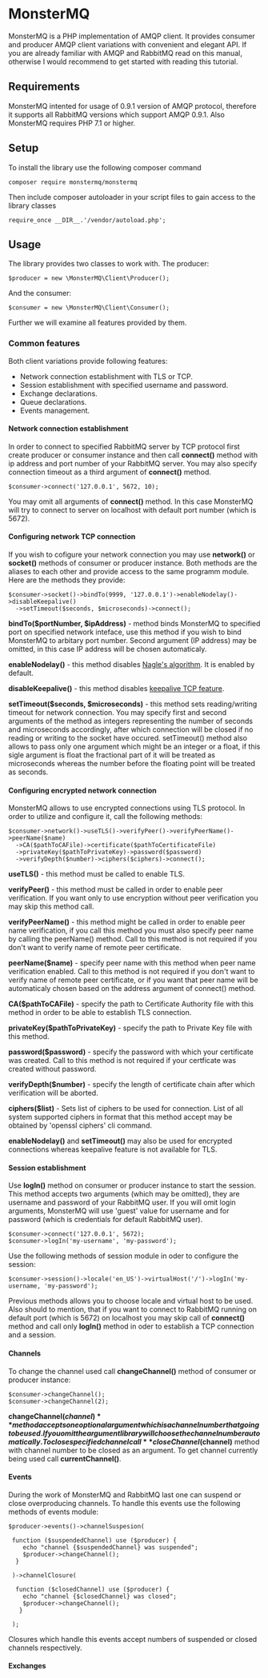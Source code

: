 # MonsterMQ
MonsterMQ is a PHP implementation of AMQP client. It provides consumer and producer AMQP client variations with convenient and elegant API.
If you are already familiar with AMQP and RabbitMQ read on this manual, otherwise I would recommend to get started with reading this tutorial.
## Requirements
MonsterMQ intented for usage of 0.9.1 version of AMQP protocol, therefore it supports all RabbitMQ versions which support AMQP 0.9.1.
Also MonsterMQ requires PHP 7.1 or higher.
## Setup
To install the library use the following composer command
```
composer require monstermq/monstermq
```
Then include composer autoloader in your script files to gain access to the library classes
```
require_once __DIR__.'/vendor/autoload.php';
```
## Usage
The library provides two classes to work with.
The producer:
```
$producer = new \MonsterMQ\Client\Producer();
```
And the consumer:
```
$consumer = new \MonsterMQ\Client\Consumer();
```
Further we will examine all features provided by them.
### Common features
Both client variations provide following features:
- Network connection establishment with TLS or TCP.
- Session establishment with specified username and password.
- Exchange declarations.
- Queue declarations.
- Events management.
#### Network connection establishment
In order to connect to specified RabbitMQ server by TCP protocol first create producer or consumer instance and then call **connect()** method with ip address and port number of your RabbitMQ server. You may also specify connection timeout as a third argument of **connect()** method.
```
$consumer->connect('127.0.0.1', 5672, 10);
```
You may omit all arguments of **connect()** method. In this case MonsterMQ will try to connect to server on localhost with default port number (which is 5672).
#### Configuring network TCP connection
If you wish to cofigure your network connection you may use **network()** or **socket()** methods of consumer or producer instance. Both methods are the aliases to each other and provide access to the same programm module. Here are the methods they provide:
```
$consumer->socket()->bindTo(9999, '127.0.0.1')->enableNodelay()->disableKeepalive()
  ->setTimeout($seconds, $microseconds)->connect();
```
**bindTo($portNumber, $ipAddress)** - method binds MonsterMQ to specified port on specified network inteface, use this method if you wish to bind MonsterMQ to arbitary port number. Second argument (IP address) may be omitted, in this case IP address will be chosen automaticaly.

**enableNodelay()** - this method disables [Nagle's algorithm](https://en.wikipedia.org/wiki/Nagle%27s_algorithm). It is enabled by default.

**disableKeepalive()** - this method disables [keepalive TCP feature](https://en.wikipedia.org/wiki/Keepalive).

**setTimeout($seconds, $microseconds)** - this method sets reading/writing timeout for network connection. You may specify first and second arguments of the method as integers representing the number of seconds and microseconds accordingly, after which connection will be closed if no reading or writing to the socket have occured. setTimeout() method also allows to pass only one argument which might be an integer or a float, if this sigle argument is float the fractional part of it will be treated as microseconds whereas the number before the floating point will be treated as seconds.

#### Configuring encrypted network connection
MonsterMQ allows to use encrypted connections using TLS protocol. In order to utilize and configure it, call the following methods:
```
$consumer->network()->useTLS()->verifyPeer()->verifyPeerName()->peerName($name)
  ->CA($pathToCAFile)->certificate($pathToCertificateFile)
  ->privateKey($pathToPrivateKey)->password($password)
  ->verifyDepth($number)->ciphers($ciphers)->connect();
```
**useTLS()** - this method must be called to enable TLS.

**verifyPeer()** - this method must be called in order to enable peer verification. If you want only to use encryption without peer verification you may skip this method call.

**verifyPeerName()** - this method might be called in order to enable peer name verification, if you call this method you must also specify peer name by calling the peerName() method. Call to this method is not required if you don't want to verify name of remote peer certificate.

**peerName($name)** - specify peer name with this method when peer name verification enabled. Call to this method is not required if you don't want to verify name of remote peer certificate, or if you want that peer name will be automaticaly chosen based on the address argument of connect() method.

**CA($pathToCAFile)** - specify the path to Certificate Authority file with this method in order to be able to establish TLS connection.

**privateKey($pathToPrivateKey)** - specify the path to Private Key file with this method.

**password($password)** - specify the password with which your certificate was created. Call to this method is not required if your certficate was created without password.

**verifyDepth($number)** - specify the length of certificate chain after which verification will be aborted.

**ciphers($list)** - Sets list of ciphers to be used for connection. List of all system supported ciphers in format that this method accept may be obtained by 'openssl ciphers' cli command.

**enableNodelay()** and **setTimeout()** may also be used for encrypted connections whereas keepalive feature is not available for TLS.

#### Session establishment

Use **logIn()** method on consumer or producer instance to start the session. This method accepts two arguments (which may be omitted), they are username and password of your RabbitMQ user. If you will omit login arguments, MonsterMQ will use 'guest' value for username and for password (which is credentials for default RabbitMQ user).
```
$consumer->connect('127.0.0.1', 5672);
$consumer->logIn('my-username', 'my-password');
```
Use the following methods of session module in oder to configure the session:
```
$consumer->session()->locale('en_US')->virtualHost('/')->logIn('my-username, 'my-password');
```
Previous methods allows you to choose locale and virtual host to be used.
Also should to mention, that if you want to connect to RabbitMQ running on default port (which is 5672) on localhost you may skip call of **connect()** method and call only **logIn()** method in oder to establish a TCP connection and a session.
#### Channels
To change the channel used call **changeChannel()** method of consumer or producer instance:
```
$consumer->changeChannel();
$consumer->changeChannel(2);
```
**changeChannel($channel)** method accepts one optional argument which is a channel number that going to be used. If you omit the argument library will choose the channel number automatically.
To close specified channel call **closeChannel($channel)** method with channel number to be closed as an argument. To get channel currently being used call **currentChannel()**.
#### Events
During the work of MonsterMQ and RabbitMQ last one can suspend or close overproducing channels. To handle this events use the following methods of events module:
```
$producer->events()->channelSuspesion(
 
 function ($suspendedChannel) use ($producer) {
    echo "channel {$suspendedChannel} was suspended";
    $producer->changeChannel();
  }
 
 )->channelClosure(
 
  function ($closedChannel) use ($producer) {
    echo "channel {$closedChannel} was closed";
    $producer->changeChannel();
   }
 
 );
 ```
 Closures which handle this events accept numbers of suspended or closed channels respectively.
 #### Exchanges
 
